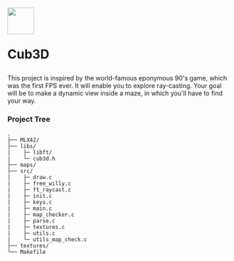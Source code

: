 <h1>
 <img src="https://media.tenor.com/pPoUmi0Z1fUAAAAi/cat-pet.gif" width="60px">
  <p>Cub3D</p>
</h1>

<p>
  This project is inspired by the world-famous eponymous 90's game, which was the first FPS ever. It will enable you to explore ray-casting. Your goal will be to make a dynamic view inside a maze, in which you'll have to find your way.
</p>

<h3>Project Tree</h3>

```
.
├── MLX42/
├── libs/
|    ├─ libft/
|    └─ cub3d.h
├── maps/
├── src/
|    ├─ draw.c
|    ├─ free_willy.c
|    ├─ ft_raycast.c
|    ├─ init.c
|    ├─ keys.c
|    ├─ main.c
|    ├─ map_checker.c
|    ├─ parse.c
|    ├─ textures.c
|    ├─ utils.c
|    └─ utils_map_check.c
├── textures/
└── Makefile
```
